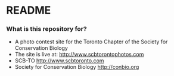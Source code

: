 # README #

### What is this repository for? ###

* A photo contest site for the Toronto Chapter of the Society for Conservation Biology
* The site is live at: http://www.scbtorontophotos.com
* SCB-TO http://www.scbtoronto.com
* Society for Conservation Biology http://conbio.org